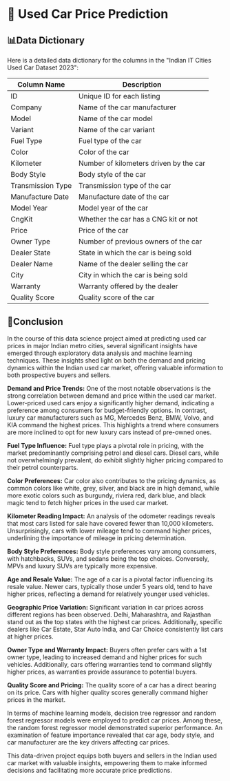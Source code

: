# 🚗 Used Car Price Prediction
## 📊Data Dictionary
Here is a detailed data dictionary for the columns in the "Indian IT Cities Used Car Dataset 2023":

| Column Name       | Description                                    |
|-------------------|------------------------------------------------|
| ID                | Unique ID for each listing                     |
| Company           | Name of the car manufacturer                   |
| Model             | Name of the car model                          |
| Variant           | Name of the car variant                        |
| Fuel Type         | Fuel type of the car                           |
| Color             | Color of the car                               |
| Kilometer         | Number of kilometers driven by the car        |
| Body Style        | Body style of the car                          |
| Transmission Type | Transmission type of the car                   |
| Manufacture Date  | Manufacture date of the car                    |
| Model Year        | Model year of the car                          |
| CngKit            | Whether the car has a CNG kit or not          |
| Price             | Price of the car                               |
| Owner Type        | Number of previous owners of the car          |
| Dealer State      | State in which the car is being sold          |
| Dealer Name       | Name of the dealer selling the car            |
| City              | City in which the car is being sold            |
| Warranty          | Warranty offered by the dealer                |
| Quality Score     | Quality score of the car                       |

## 📌Conclusion
In the course of this data science project aimed at predicting used car prices in major Indian metro cities, several significant insights have emerged through exploratory data analysis and machine learning techniques. These insights shed light on both the demand and pricing dynamics within the Indian used car market, offering valuable information to both prospective buyers and sellers.

**Demand and Price Trends:**
One of the most notable observations is the strong correlation between demand and price within the used car market. Lower-priced used cars enjoy a significantly higher demand, indicating a preference among consumers for budget-friendly options. In contrast, luxury car manufacturers such as MG, Mercedes Benz, BMW, Volvo, and KIA command the highest prices. This highlights a trend where consumers are more inclined to opt for new luxury cars instead of pre-owned ones.

**Fuel Type Influence:**
Fuel type plays a pivotal role in pricing, with the market predominantly comprising petrol and diesel cars. Diesel cars, while not overwhelmingly prevalent, do exhibit slightly higher pricing compared to their petrol counterparts.

**Color Preferences:**
Car color also contributes to the pricing dynamics, as common colors like white, grey, silver, and black are in high demand, while more exotic colors such as burgundy, riviera red, dark blue, and black magic tend to fetch higher prices in the used car market.

**Kilometer Reading Impact:**
An analysis of the odometer readings reveals that most cars listed for sale have covered fewer than 10,000 kilometers. Unsurprisingly, cars with lower mileage tend to command higher prices, underlining the importance of mileage in pricing determination.

**Body Style Preferences:**
Body style preferences vary among consumers, with hatchbacks, SUVs, and sedans being the top choices. Conversely, MPVs and luxury SUVs are typically more expensive.

**Age and Resale Value:**
The age of a car is a pivotal factor influencing its resale value. Newer cars, typically those under 5 years old, tend to have higher prices, reflecting a demand for relatively younger used vehicles.

**Geographic Price Variation:**
Significant variation in car prices across different regions has been observed. Delhi, Maharashtra, and Rajasthan stand out as the top states with the highest car prices. Additionally, specific dealers like Car Estate, Star Auto India, and Car Choice consistently list cars at higher prices.

**Owner Type and Warranty Impact:**
Buyers often prefer cars with a 1st owner type, leading to increased demand and higher prices for such vehicles. Additionally, cars offering warranties tend to command slightly higher prices, as warranties provide assurance to potential buyers.

**Quality Score and Pricing:**
The quality score of a car has a direct bearing on its price. Cars with higher quality scores generally command higher prices in the market.

In terms of machine learning models, decision tree regressor and random forest regressor models were employed to predict car prices. Among these, the random forest regressor model demonstrated superior performance. An examination of feature importance revealed that car age, body style, and car manufacturer are the key drivers affecting car prices.

This data-driven project equips both buyers and sellers in the Indian used car market with valuable insights, empowering them to make informed decisions and facilitating more accurate price predictions.
